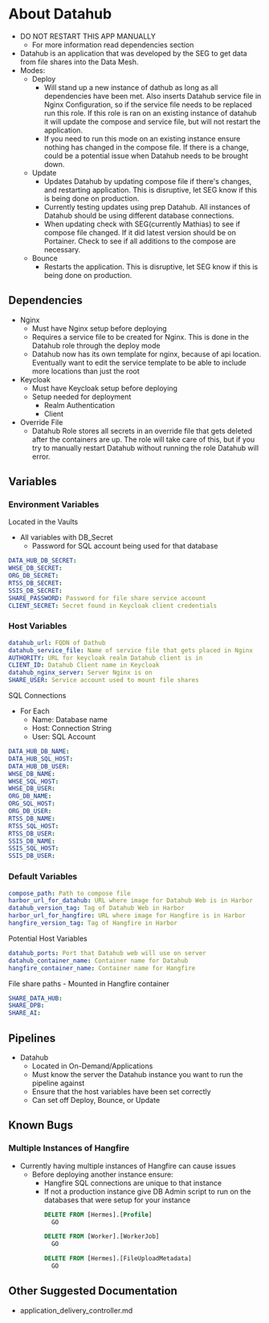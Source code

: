 # About Datahub
- DO NOT RESTART THIS APP MANUALLY
    - For more information read dependencies section
- Datahub is an application that was developed by the SEG to get data from file shares into the Data Mesh.
- Modes:
    - Deploy
        - Will stand up a new instance of dathub as long as all dependencies have been met. Also inserts Datahub service file in Nginx Configuration, so if the service file needs to be replaced run this role. If this role is ran on an existing instance of datahub it will update the compose and service file, but will not restart the application. 
        - If you need to run this mode on an existing instance ensure nothing has changed in the compose file. If there is a change, could be a potential issue when Datahub needs to be brought down.
    - Update
        - Updates Datahub by updating compose file if there's changes, and restarting application. This is disruptive, let SEG know if this is being done on production.
        - Currently testing updates using prep Datahub. All instances of Datahub should be using different database connections.
        - When updating check with SEG(currently Mathias) to see if compose file changed. If it did latest version should be on Portainer. Check to see if all additions to the compose are necessary.
    - Bounce
        - Restarts the application. This is disruptive, let SEG know if this is being done on production.

## Dependencies
- Nginx
    - Must have Nginx setup before deploying
    - Requires a service file to be created for Nginx. This is done in the Datahub role through the deploy mode
    - Datahub now has its own template for nginx, because of api location. Eventually want to edit the service template to be able to include more locations than just the root
- Keycloak
    - Must have Keycloak setup before deploying
    - Setup needed for deployment 
        - Realm Authentication
        - Client
- Override File
    - Datahub Role stores all secrets in an override file that gets deleted after the containers are up. The role will take care of this, but if you try to manually restart Datahub without running the role Datahub will error.

## Variables
### Environment Variables
Located in the Vaults
- All variables with DB_Secret
  - Password for SQL account being used for that database
```YAML
DATA_HUB_DB_SECRET:
WHSE_DB_SECRET:
ORG_DB_SECRET:
RTSS_DB_SECRET:
SSIS_DB_SECRET:
SHARE_PASSWORD: Password for file share service account
CLIENT_SECRET: Secret found in Keycloak client credentials
```

### Host Variables

```YAML
datahub_url: FQDN of Dathub
datahub_service_file: Name of service file that gets placed in Nginx
AUTHORITY: URL for keycloak realm Datahub client is in
CLIENT_ID: Datahub Client name in Keycloak
datahub_nginx_server: Server Nginx is on
SHARE_USER: Service account used to mount file shares
```

SQL Connections
- For Each
    - Name: Database name
    - Host: Connection String
    - User: SQL Account
```YAML
DATA_HUB_DB_NAME: 
DATA_HUB_SQL_HOST:
DATA_HUB_DB_USER:
WHSE_DB_NAME: 
WHSE_SQL_HOST:
WHSE_DB_USER:
ORG_DB_NAME:
ORG_SQL_HOST:
ORG_DB_USER: 
RTSS_DB_NAME:
RTSS_SQL_HOST:
RTSS_DB_USER:
SSIS_DB_NAME: 
SSIS_SQL_HOST:
SSIS_DB_USER:
```

### Default Variables 

```YAML
compose_path: Path to compose file
harbor_url_for_datahub: URL where image for Datahub Web is in Harbor
datahub_version_tag: Tag of Datahub Web in Harbor
harbor_url_for_hangfire: URL where image for Hangfire is in Harbor
hangfire_version_tag: Tag of Hangfire in Harbor
```

Potential Host Variables
```YAML
datahub_ports: Port that Datahub web will use on server
datahub_container_name: Container name for Datahub
hangfire_container_name: Container name for Hangfire
```

File share paths
    - Mounted in Hangfire container
```YAML
SHARE_DATA_HUB:
SHARE_DPB:
SHARE_AI:
```

## Pipelines
- Datahub
    - Located in On-Demand/Applications
    - Must know the server the Datahub instance you want to run the pipeline against
    - Ensure that the host variables have been set correctly
    - Can set off Deploy, Bounce, or Update

## Known Bugs
### Multiple Instances of Hangfire
- Currently having multiple instances of Hangfire can cause issues
    - Before deploying another instance ensure:
        - Hangfire SQL connections are unique to that instance
        - If not a production instance give DB Admin script to run on the databases that were setup for your instance
          ```SQL
          DELETE FROM [Hermes].[Profile]
            GO

          DELETE FROM [Worker].[WorkerJob]
            GO

          DELETE FROM [Hermes].[FileUploadMetadata]
            GO
          ```

## Other Suggested Documentation
- application_delivery_controller.md
